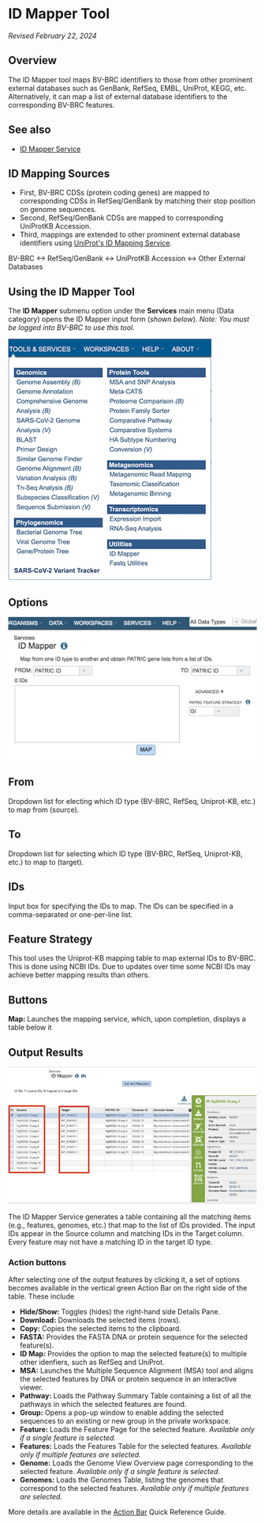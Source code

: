 # ID Mapper Tool

*Revised February 22, 2024*

## Overview
The ID Mapper tool maps BV-BRC identifiers to those from other prominent external databases such as GenBank, RefSeq, EMBL, UniProt, KEGG, etc. Alternatively, it can map a list of external database identifiers to the corresponding BV-BRC features. 

## See also
* [ID Mapper Service](https://bv-brc.org/app/IDMapper)

## ID Mapping Sources
  * First, BV-BRC CDSs (protein coding genes) are mapped to
    corresponding CDSs in RefSeq/GenBank by matching their stop position
    on genome sequences.
  * Second, RefSeq/GenBank CDSs are mapped to corresponding UniProtKB
    Accession.
  * Third, mappings are extended to other prominent external database
    identifiers using [UniProt's ID Mapping Service](http://www.uniprot.org/mapping/).

BV-BRC <-> RefSeq/GenBank <-> UniProtKB Accession <-> Other External Databases

## Using the ID Mapper Tool
The **ID Mapper** submenu option under the **Services** main menu (Data category) opens the ID Mapper input form (*shown below*). *Note: You must be logged into BV-BRC to use this tool.*

![ID Mapper Menu](../images/services_menu.png)

## Options
![ID Mapper Input Form](../images/id_mapper_input_form.png) 

## From 
Dropdown list for electing which ID type (BV-BRC, RefSeq, Uniprot-KB, etc.) to map from (source).

## To 
Dropdown list for selecting which ID type (BV-BRC, RefSeq, Uniprot-KB, etc.) to map to (target). 

## IDs
Input box for specifying the IDs to map.  The IDs can be specified in a comma-separated or one-per-line list.

## Feature Strategy 
This tool uses the Uniprot-KB mapping table to map external IDs to BV-BRC. This is done using NCBI IDs. Due to updates over time some NCBI IDs may achieve better mapping results than others. 

## Buttons
**Map:** Launches the mapping service, which, upon completion, displays a table below it 

## Output Results
![ID Mapper Service Results](../images/id_mapper_service_results.png) 

The ID Mapper Service generates a table containing all the matching items (e.g., features, genomes, etc.) that map to the list of IDs provided. The input IDs appear in the Source column and matching IDs in the Target column. Every feature may not have a matching ID in the target ID type.

### Action buttons
After selecting one of the output features by clicking it, a set of options becomes available in the vertical green Action Bar on the right side of the table.  These include

* **Hide/Show:** Toggles (hides) the right-hand side Details Pane.
* **Download:**  Downloads the selected items (rows).
* **Copy:** Copies the selected items to the clipboard.
* **FASTA:** Provides the FASTA DNA or protein sequence for the selected feature(s).
* **ID Map:** Provides the option to map the selected feature(s) to multiple other idenfiers, such as RefSeq and UniProt.
* **MSA:** Launches the Multiple Sequence Alignment (MSA) tool and aligns the selected features by DNA or protein sequence in an interactive viewer.
* **Pathway:** Loads the Pathway Summary Table containing a list of all the pathways in which the selected features are found.
* **Group:** Opens a pop-up window to enable adding the selected sequences to an existing or new group in the private workspace.
* **Feature:** Loads the Feature Page for the selected feature. *Available only if a single feature is selected.*
* **Features:** Loads the Features Table for the selected features. *Available only if multiple features are selected.*
* **Genome:** Loads the Genome View Overview page corresponding to the selected feature.  *Available only if a single feature is selected.*
* **Genomes:** Loads the Genomes Table, listing the genomes that correspond to the selected features. *Available only if multiple features are selected.*

More details are available in the [Action Bar](/quick_references/action_bar) Quick Reference Guide.
